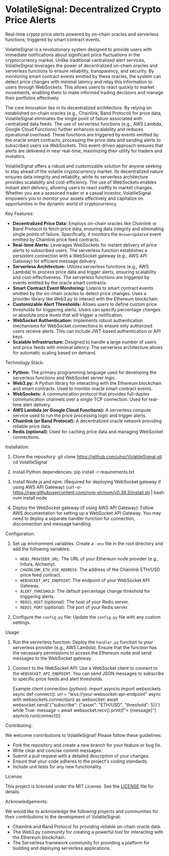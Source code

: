 # VolatileSignal: Decentralized Crypto Price Alerts

Real-time crypto price alerts powered by on-chain oracles and serverless functions, triggered by smart contract events.

VolatileSignal is a revolutionary system designed to provide users with immediate notifications about significant price fluctuations in the cryptocurrency market. Unlike traditional centralized alert services, VolatileSignal leverages the power of decentralized on-chain oracles and serverless functions to ensure reliability, transparency, and security. By monitoring smart contract events emitted by these oracles, the system can detect price changes with minimal latency and relay this information to users through WebSockets. This allows users to react quickly to market movements, enabling them to make informed trading decisions and manage their portfolios effectively.

The core innovation lies in its decentralized architecture. By relying on established on-chain oracles (e.g., Chainlink, Band Protocol) for price data, VolatileSignal eliminates the single point of failure associated with centralized data feeds. The use of serverless functions (e.g., AWS Lambda, Google Cloud Functions) further enhances scalability and reduces operational overhead. These functions are triggered by events emitted by the oracle smart contracts, processing the price data and sending alerts to subscribed users via WebSockets. This event-driven approach ensures that alerts are delivered in near real-time, maximizing their utility for traders and investors.

VolatileSignal offers a robust and customizable solution for anyone seeking to stay ahead of the volatile cryptocurrency market. Its decentralized nature ensures data integrity and reliability, while its serverless architecture provides scalability and cost-efficiency. The use of WebSockets enables instant alert delivery, allowing users to react swiftly to market changes. Whether you are a seasoned trader or a casual investor, VolatileSignal empowers you to monitor your assets effectively and capitalize on opportunities in the dynamic world of cryptocurrency.

Key Features:

*   **Decentralized Price Data:** Employs on-chain oracles like Chainlink or Band Protocol to fetch price data, ensuring data integrity and eliminating single points of failure. Specifically, it monitors the `AnswerUpdated` event emitted by Chainlink price feed contracts.
*   **Real-time Alerts:** Leverages WebSockets for instant delivery of price alerts to subscribed users. The serverless function establishes a persistent connection with a WebSocket gateway (e.g., AWS API Gateway) for efficient message delivery.
*   **Serverless Architecture:** Utilizes serverless functions (e.g., AWS Lambda) to process price data and trigger alerts, ensuring scalability and cost-effectiveness. The serverless functions are triggered by events emitted by the oracle smart contracts.
*   **Smart Contract Event Monitoring:** Listens to smart contract events emitted by the on-chain oracles to detect price changes. Uses a provider library like Web3.py to interact with the Ethereum blockchain.
*   **Customizable Alert Thresholds:** Allows users to define custom price thresholds for triggering alerts. Users can specify percentage changes or absolute price levels that will trigger a notification.
*   **WebSocket Authentication:** Implements robust authentication mechanisms for WebSocket connections to ensure only authorized users receive alerts. This can include JWT-based authentication or API keys.
*   **Scalable Infrastructure:** Designed to handle a large number of users and price feeds with minimal latency. The serverless architecture allows for automatic scaling based on demand.

Technology Stack:

*   **Python:** The primary programming language used for developing the serverless functions and WebSocket server logic.
*   **Web3.py:** A Python library for interacting with the Ethereum blockchain and smart contracts. Used to monitor oracle smart contract events.
*   **WebSockets:** A communication protocol that provides full-duplex communication channels over a single TCP connection. Used for real-time alert delivery.
*   **AWS Lambda (or Google Cloud Functions):** A serverless compute service used to run the price processing logic and trigger alerts.
*   **Chainlink (or Band Protocol):** A decentralized oracle network providing reliable price data.
*   **Redis (optional):** Used for caching price data and managing WebSocket connections.

Installation:

1.  Clone the repository:
    git clone https://github.com/uhsr/VolatileSignal.git
    cd VolatileSignal

2.  Install Python dependencies:
    pip install -r requirements.txt

3.  Install Node.js and npm: (Required for deploying WebSocket gateway if using AWS API Gateway)
    curl -o- https://raw.githubusercontent.com/nvm-sh/nvm/v0.39.3/install.sh | bash
    nvm install node

4.  Deploy the WebSocket gateway (if using AWS API Gateway): Follow AWS documentation for setting up a WebSocket API Gateway. You may need to deploy a separate handler function for connection, disconnection and message handling.

Configuration:

1.  Set up environment variables: Create a `.env` file in the root directory and add the following variables:

    *   `WEB3_PROVIDER_URL`: The URL of your Ethereum node provider (e.g., Infura, Alchemy).
    *   `CHAINLINK_ETH_USD_ADDRESS`: The address of the Chainlink ETH/USD price feed contract.
    *   `WEBSOCKET_API_ENDPOINT`: The endpoint of your WebSocket API Gateway.
    *   `ALERT_THRESHOLD`: The default percentage change threshold for triggering alerts.
    *   `REDIS_HOST` (optional): The host of your Redis server.
    *   `REDIS_PORT` (optional): The port of your Redis server.

2.  Configure the `config.py` file: Update the `config.py` file with any custom settings.

Usage:

1.  Run the serverless function: Deploy the `handler.py` function to your serverless provider (e.g., AWS Lambda). Ensure that the function has the necessary permissions to access the Ethereum node and send messages to the WebSocket gateway.

2.  Connect to the WebSocket API: Use a WebSocket client to connect to the `WEBSOCKET_API_ENDPOINT`. You can send JSON messages to subscribe to specific price feeds and alert thresholds.

    Example client connection (python):
    import asyncio
    import websockets
    async def connect():
        uri = "wss://your-websocket-api-endpoint"
        async with websockets.connect(uri) as websocket:
            await websocket.send('{"subscribe": {"asset": "ETH/USD", "threshold": 5}}')
            while True:
                message = await websocket.recv()
                print(f"< {message}")
    asyncio.run(connect())

Contributing:

We welcome contributions to VolatileSignal! Please follow these guidelines:

*   Fork the repository and create a new branch for your feature or bug fix.
*   Write clear and concise commit messages.
*   Submit a pull request with a detailed description of your changes.
*   Ensure that your code adheres to the project's coding standards.
*   Include unit tests for any new functionality.

License:

This project is licensed under the MIT License. See the [LICENSE](https://github.com/uhsr/VolatileSignal/blob/main/LICENSE) file for details.

Acknowledgements:

We would like to acknowledge the following projects and communities for their contributions to the development of VolatileSignal:

*   Chainlink and Band Protocol for providing reliable on-chain oracle data.
*   The Web3.py community for creating a powerful tool for interacting with the Ethereum blockchain.
*   The Serverless framework community for providing a platform for building and deploying serverless applications.